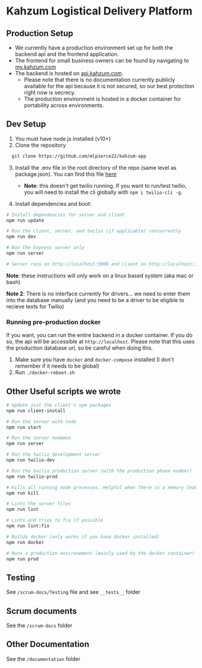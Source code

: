 # Kahzum Logistical Delivery Platform

## Production Setup

- We currently have a production environment set up for both the backend api and the frontend application.
- The frontend for small business owners can be found by navigating to [my.kahzum.com](https://my.kahzum.com)
- The backend is hosted on [api.kahzum.com](https://api.kahzum.com).
  - Please note that there is no documentation currently publicly available for the api because it is not secured, so our best protection right now is secrecy.
  - The production environment is hosted in a docker container for portability across environments.

## Dev Setup

1. You must have node.js installed (v10+)
2. Clone the repository

```bash
  git clone https://github.com/mlpierce22/kahzum-app
```

3. Install the .env file in the root directory of the repo (same level as package.json). You can find this file [here](https://drive.google.com/drive/u/0/folders/1h9CU87eD4Zl5cfRoPP3CgqPF0SmlagkZ)

   - **Note**: this doesn't get twilio running. If you want to run/test twilio, you will need to install the cli globally with `npm i twilio-cli -g`.

4. Install dependencies and boot:

```bash
# Install dependencies for server and client
npm run update

# Run the client, server, and twilio (if applicable) concurrently
npm run dev

# Run the Express server only
npm run server

# Server runs on http://localhost:5000 and client on http://localhost:3000
```

**Note**: these instructions will only work on a linux based system (aka mac or bash)

**Note 2**: There is no interface currently for drivers... we need to enter them into the database manually (and you need to be a driver to be eligible to recieve texts for Twilio)

### Running pre-production docker

If you want, you can run the entire backend in a docker container. If you do so, the api will be accessible at `http://localhost`. Please note that this uses the production database url, so be careful when doing this.

1. Make sure you have `docker` and `docker-compose` installed (I don't remember if it needs to be global)
2. Run `./docker-reboot.sh`

## Other Useful scripts we wrote

```bash
# Update just the client's npm packages
npm run client-install

# Run the server with node
npm run start

# Run the server nodemon
npm run server

# Run the twilio development server
npm run twilio-dev

# Run the twilio production server (with the production phone number)
npm run twilio-prod

# Kills all running node processes. Helpful when there is a memory leak
npm run kill

# Lints the server files
npm run lint

# Lints and tries to fix if possible
npm run lint:fix

# Builds docker (only works if you have docker installed)
npm run docker

# Runs a production environement (mainly used by the docker container)
npm run prod
```

## Testing

See `/scrum-docs/Testing` file and see `__tests__` folder

## Scrum documents

See the `/scrum-docs` folder

## Other Documentation

See the `/documentation` folder
